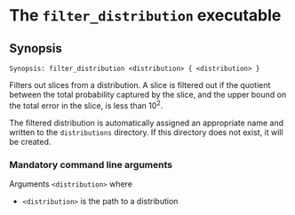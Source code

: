 # The <code>filter_distribution</code> executable

## Synopsis
```console
Synopsis: filter_distribution <distribution> { <distribution> }
```

Filters out slices from a distribution. A slice is filtered out if the quotient between the total probability captured by the slice, and the upper bound on the total error in the slice, is less than $10^2$.

The filtered distribution is automatically assigned an appropriate name and written to the <code>distributions</code> directory. If this directory does not exist, it will be created.

### Mandatory command line arguments
Arguments <code>\<distribution\></code> where
- <code>\<distribution\></code> is the path to a distribution
